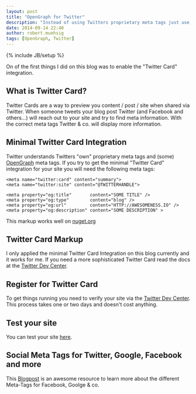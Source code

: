 ```yaml
---
layout: post
title: "OpenGraph for Twitter"
description: "Instead of using Twitters proprietary meta tags just use OpenGraph"
date: 2014-09-14 22:40
author: robert.muehsig
tags: [OpenGraph, Twitter]
---
```

{% include JB/setup %}

On of the first things I did on this blog was to enable the "Twitter Card" integration. 

## What is Twitter Card?
Twitter Cards are a way to preview you content / post / site when shared via Twitter. When someone tweets your blog post Twitter (and Facebook and others...) will reach out to your site and try to find meta information. With the correct meta tags Twitter & co. will display more information.

## Minimal Twitter Card Integration
Twitter understands Twitters "own" proprietary meta tags and (some) [OpenGraph](http://ogp.me/) meta tags.
If you try to get the minimal "Twitter Card" integration for your site you will need the following meta tags:

    <meta name="twitter:card" content="summary">
    <meta name="twitter:site" content="@TWITTERHANDLE"> 

    <meta property="og:title"       content="SOME TITLE" />
    <meta property="og:type"        content="blog" /> 
    <meta property="og:url"         content="HTTP://AWESOMENESS.IO" /> 
    <meta property="og:description" content="SOME DESCRIPTION" >

This markup works well on [nuget.org](https://github.com/NuGet/NuGetGallery/pull/2173)

## Twitter Card Markup
I only applied the minimal Twitter Card Integration on this blog currently and it works for me. If you need a more sophisticated Twitter Card read the docs at the [Twitter Dev Center](https://dev.twitter.com/cards/types). 

## Register for Twitter Card
To get things running you need to verify your site via the [Twitter Dev Center](https://dev.twitter.com/cards/overview). This process takes one or two days and doesn't cost anything.

## Test your site
You can test your site [here](https://cards-dev.twitter.com/validator).

## Social Meta Tags for Twitter, Google, Facebook and more
This [Blogpost](http://moz.com/blog/meta-data-templates-123) is an awesome resource to learn more about the different Meta-Tags for Facebook, Goolge & co.
